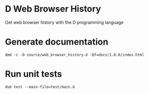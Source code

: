 # D Web Browser History
Get web browser history with the D programming language

# Generate documentation

```
dmd -c -D source/web_browser_history.d -Df=docs/1.0.0/index.html
```

# Run unit tests

```
dub test --main-file=test/main.d
```

